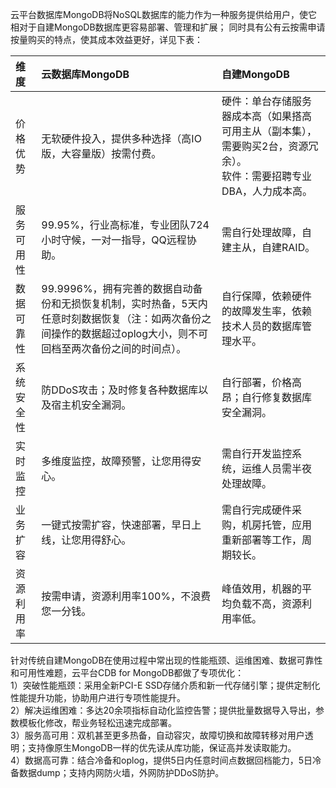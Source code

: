 云平台数据库MongoDB将NoSQL数据库的能力作为一种服务提供给用户，使它相对于自建MongoDB数据库更容易部署、管理和扩展；
同时具有公有云按需申请按量购买的特点，使其成本效益更好，详见下表：

|维度|云数据库MongoDB|自建MongoDB|
|:--|:--|:--|
|价格优势|无软硬件投入，提供多种选择（高IO版，大容量版）按需付费。|硬件：单台存储服务器成本高（如果搭高可用主从（副本集），需要购买2台，资源冗余）。<br>软件：需要招聘专业DBA，人力成本高。|
|服务可用性|99.95%，行业高标准，专业团队724小时守候，一对一指导，QQ远程协助。|需自行处理故障，自建主从，自建RAID。|
|数据可靠性|99.9996%，拥有完善的数据自动备份和无损恢复机制，实时热备，5天内任意时刻数据恢复（注：如两次备份之间操作的数据超过oplog大小，则不可回档至两次备份之间的时间点）。 |自行保障，依赖硬件的故障发生率，依赖技术人员的数据库管理水平。|
|系统安全性|防DDoS攻击；及时修复各种数据库以及宿主机安全漏洞。|自行部署，价格高昂；自行修复数据库安全漏洞。|
|实时监控|多维度监控，故障预警，让您用得安心。|需自行开发监控系统，运维人员需半夜处理故障。|
|业务扩容|一键式按需扩容，快速部署，早日上线，让您用得舒心。|需自行完成硬件采购，机房托管，应用重新部署等工作，周期较长。|
|资源利用率|按需申请，资源利用率100%，不浪费您一分钱。|峰值效用，机器的平均负载不高，资源利用率低。|

针对传统自建MongoDB在使用过程中常出现的性能瓶颈、运维困难、数据可靠性和可用性难题，云平台CDB for MongoDB都做了专项优化：<br>
1）突破性能瓶颈：采用全新PCI-E SSD存储介质和新一代存储引擎；提供定制化性能提升功能，协助用户进行专项性能提升。<br>
2）解决运维困难：多达20余项指标自动化监控告警；提供批量数据导入导出，参数模板化修改，帮业务轻松迅速完成部署。<br>
3）服务高可用：双机甚至更多热备，自动容灾，故障切换和故障转移对用户透明；支持像原生MongoDB一样的优先读从库功能，保证高并发读取能力。<br>
4）数据高可靠：结合冷备和oplog，提供5日内任意时间点数据回档能力，5日冷备数据dump；支持内网防火墙，外网防护DDoS防护。






